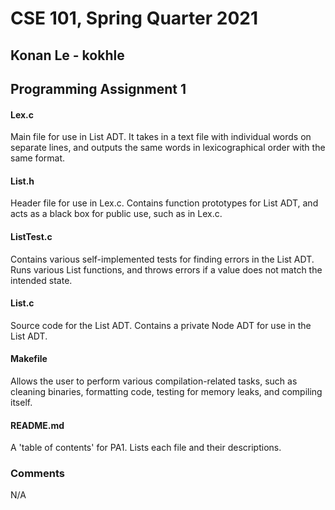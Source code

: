 # CSE 101, Spring Quarter 2021

## Konan Le - kokhle

## Programming Assignment 1

#### Lex.c
<p>Main file for use in List ADT. It takes in a text file with individual words on separate lines, and outputs the same
words in lexicographical order with the same format.</p>

#### List.h
<p>Header file for use in Lex.c. Contains function prototypes for List ADT, and acts as a black box for public use, such
as in Lex.c.</p>

#### ListTest.c
<p>Contains various self-implemented tests for finding errors in the List ADT. Runs various List functions, and throws
errors if a value does not match the intended state.</p>

#### List.c
<p>Source code for the List ADT. Contains a private Node ADT for use in the List ADT.</p>

#### Makefile
<p>Allows the user to perform various compilation-related tasks, such as cleaning binaries, formatting code, testing for
memory leaks, and compiling itself.</p>

#### README.md
<p>A 'table of contents' for PA1. Lists each file and their descriptions.</p>

### Comments
<p>N/A</p>
